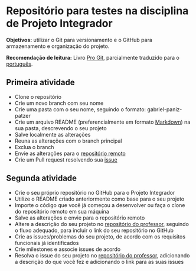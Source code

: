 # Repositório para testes na disciplina de Projeto Integrador

**Objetivos:** utilizar o Git para versionamento e o GitHub para armazenamento e organização do projeto.

**Recomendação de leitura:** Livro [Pro Git](https://git-scm.com/book/en/v2), parcialmente traduzido para o [português](https://git-scm.com/book/pt-br/v2).

## Primeira atividade

-   Clone o repositório
-   Crie um novo branch com seu nome
-   Crie uma pasta com o seu nome, seguindo o formato: gabriel-paniz-patzer
-   Crie um arquivo README (preferencialmente em formato [Markdown](https://www.markdownguide.org/cheat-sheet/)) na sua pasta, descrevendo o seu projeto
-   Salve localmente as alterações
-   Reuna as alterações com o branch principal
-   Exclua o branch
-   Envie as alterações para o [repositório remoto](https://github.com/gabrielpatzer/aula-proj-int)
-   Crie um Pull request resolvendo sua [issue](https://github.com/gabrielpatzer/aula-proj-int/issues)

## Segunda atividade

-   Crie o seu próprio repositório no GitHub para o Projeto Integrador
-   Utilize o README criado anteriormente como base para o seu projeto
-   Importe o código que você já começou a desenvolver ou faça o clone do repositório remoto em sua máquina
-   Salve as alterações e envie para o repositório remoto
-   Altere a descrição do seu projeto no [repositório do professor](https://github.com/gabrielpatzer/aula-proj-int), seguindo o fluxo adequado, para incluir o link do seu repositório no GitHub
-   Crie as issues/problemas do seu projeto, de acordo com os requisitos funcionais já identificados
-   Crie milestones e associe issues de acordo
-   Resolva o issue do seu projeto no [repositório do professor](https://github.com/gabrielpatzer/aula-proj-int), adicionando a descrição do que você fez e adicionando o link para as suas issues

